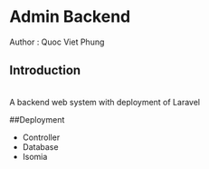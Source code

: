 Admin Backend 
===================================================
Author : Quoc Viet Phung

## Introduction
<br/>
A backend web system with deployment of Laravel

##Deployment 

- Controller 
- Database 
- Isomia


